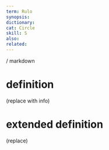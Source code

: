 ```yaml
---
term: Rulo
synopsis:
dictionary:
cat: Circle
skill: S
also: 
related: 
---
```

/ 
  markdown
  # definition
  (replace with info)
  # extended definition
  (replace)
